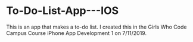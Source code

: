 # To-Do-List-App---IOS
This is an app that makes a to-do list. I created this in the Girls Who Code Campus Course iPhone App Development 1 on 7/11/2019. 
